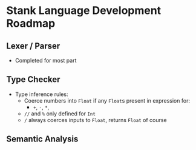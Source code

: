 # Stank Language Development Roadmap

## Lexer / Parser
- Completed for most part



## Type Checker
- Type inference rules:
  - Coerce numbers into `Float` if any `Float`s present in expression for:
    - `+`, `-`, `*`,
  - `//` and `%` only defined for `Int` 
  - `/` always coerces inputs to `Float`, returns `Float` of course

## Semantic Analysis